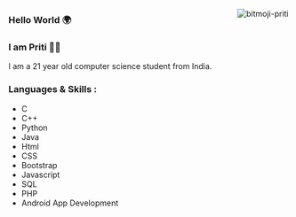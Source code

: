 <img align="right" src="https://i.ibb.co/wMrnHRM/bitmoji-priti.png" alt="bitmoji-priti" border="0"></a>
<h3>Hello World 🌍</h3>
<h3>I am Priti  👩‍💻 </h3>
<p>I am a 21 year old computer science student from India. </p>
<h3> Languages & Skills : </h3>
<ul>
<li>C</li>
<li>C++</li>
<li>Python</li>
<li>Java</li>
<li>Html</li>
<li>CSS</li>
<li>Bootstrap</li>
<li>Javascript</li>
<!--<li>Jquery</li>-->
<li>SQL</li>  
<li>PHP</li>
<li>Android App Development</li>
</ul>
